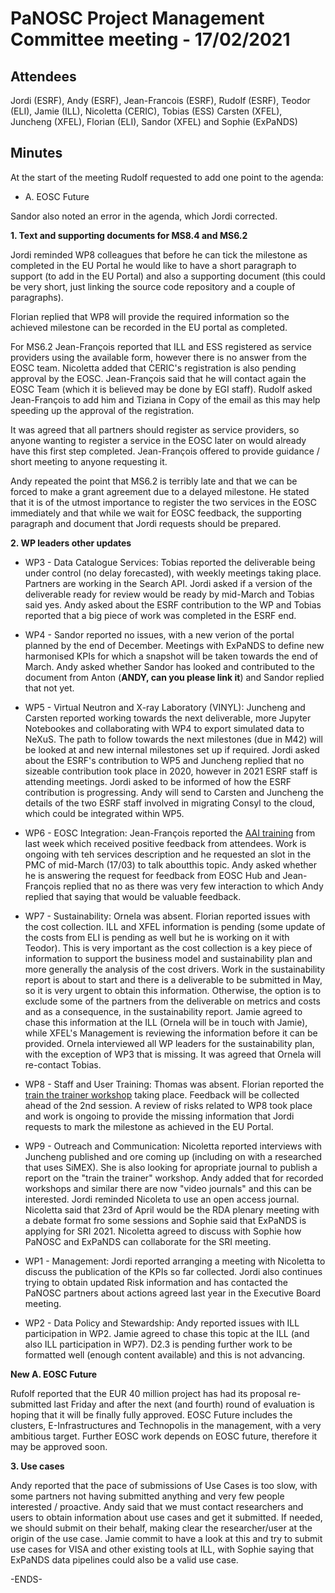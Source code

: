 PaNOSC Project Management Committee meeting - 17/02/2021 
========================================================


Attendees
-------
Jordi (ESRF), Andy (ESRF), Jean-Francois (ESRF), Rudolf (ESRF), Teodor (ELI), Jamie (ILL), Nicoletta (CERIC), Tobias (ESS) Carsten (XFEL), Juncheng (XFEL), Florian (ELI), Sandor (XFEL) and Sophie (ExPaNDS)


Minutes
-------	

At the start of the meeting Rudolf requested to add one point to the agenda: 

* A. EOSC Future

Sandor also noted an error in the agenda, which Jordi corrected.

**1. Text and supporting documents for  MS8.4 and MS6.2**

Jordi reminded WP8 colleagues that before he can tick the milestone as completed in the EU Portal he would like to have a short paragraph to support (to add in the EU Portal) and also a supporting document (this could be very short, just linking the source code repository and a couple of paragraphs). 

Florian replied that WP8 will provide the required information so the achieved milestone can be recorded in the EU portal as completed.

For MS6.2 Jean-François reported that ILL and ESS registered as service providers using the available form, however there is no answer from the EOSC team. Nicoletta added that CERIC's registration is also pending approval by the EOSC. Jean-François said that he will contact again the EOSC Team (which it is believed may be done by EGI staff). Rudolf asked Jean-François to add him and Tiziana in Copy of the email as this may help speeding up the approval of the registration.

It was agreed that all partners should register as service providers, so anyone wanting to register a service in the EOSC later on would already have this first step completed. Jean-François offered to provide guidance / short meeting to anyone requesting it.

Andy repeated the point that MS6.2 is terribly late and that we can be forced to make a grant agreement due to a delayed milestone. He stated that it is of the utmost importance to register the two services in the EOSC immediately and that while we wait for EOSC feedback, the supporting paragraph and document that Jordi requests should be prepared.


**2. WP leaders other updates**


* WP3 - Data Catalogue Services: Tobias reported the deliverable being under control (no delay forecasted), with weekly meetings taking place. Partners are working in the Search API. Jordi asked if a version of the deliverable ready for review would be ready by mid-March and Tobias said yes.
Andy asked about the ESRF contribution to the WP and Tobias reported that a big piece of work was completed in the ESRF end.

* WP4 - Sandor reported no issues, with a new verion of the portal planned by the end of December. Meetings with ExPaNDS to define new harmonised KPIs for which a snapshot will be taken towards the end of March. Andy asked whether Sandor has looked and contributed to the document from Anton (**ANDY, can you please link it**) and Sandor replied that not yet.

* WP5 - Virtual Neutron and X-ray Laboratory (VINYL): Juncheng and Carsten reported working towards the next deliverable, more Jupyter Notebookes and collaborating with WP4 to export simulated data to NeXuS. The path to follow towards the next milestones (due in M42) will be looked at and new internal milestones set up if required. Jordi asked about the ESRF's contribution to WP5 and Juncheng replied that no sizeable contribution took place in 2020, however in 2021 ESRF staff is attending meetings. Jordi asked to be informed of how the ESRF contribution is progressing. Andy will send to Carsten and Juncheng the details of the two ESRF staff involved in migrating Consyl to the cloud, which could be integrated within WP5.

* WP6 - EOSC Integration: Jean-François reported the [AAI training](https://www.panosc.eu/events/panosc-umbrellaid-technical-training/) from last week which received positive feedback from attendees. Work is ongoing with teh services description and he requested an slot in the PMC of mid-March (17/03) to talk aboutthis topic. Andy asked whether he is answering the request for feedback from EOSC Hub and Jean-François replied that no as there was very few interaction to which Andy replied that saying that would be  valuable feedback.

* WP7 - Sustainability: Ornela was absent. Florian reported issues with the cost collection. ILL and XFEL information is pending (some update of the costs from ELI is pending as well but he is working on it with Teodor). This is very important as the cost collection is a key piece of information to support the business model and sustainability plan and more generally the analysis of the cost drivers. Work in the sustainability report is about to start and there is a deliverable to be submitted in May, so it is very urgent to obtain this information. Otherwise, the option is to exclude some of the partners from the deliverable on metrics and costs and as a consequence, in the sustainability report. Jamie agreed to chase this information at the ILL (Ornela will be in touch with Jamie), while XFEL's Management is reviewing the information before it can be provided. Ornela interviewed all WP leaders for the sustainability plan, with the exception of WP3 that is missing. It was agreed that Ornela will re-contact Tobias.

* WP8 - Staff and User Training: Thomas was absent. Florian reported the [train the trainer workshop](https://www.panosc.eu/events/panosc-expands-internal-workshop-train-the-trainers-1/) taking place. Feedback will be collected ahead of the 2nd session. A review of risks related to WP8 took place and work is ongoing to provide the missing information that Jordi requests to mark the milestone as achieved in the EU Portal. 

* WP9 - Outreach and Communication: Nicoletta reported interviews with Juncheng published and ore coming up (including on with a researched that uses SiMEX). She is also looking for apropriate journal to publish a report on the "train the trainer" workshop. Andy added that for recorded workshops and similar there are now "video journals" and this can be interested. Jordi reminded Nicoleta to use an open access journal. Nicoletta said that 23rd of April would be the RDA plenary meeting with a debate format fro some sessions and Sophie said that ExPaNDS is applying for SRI 2021. Nicoletta agreed to discuss with Sophie how PaNOSC and ExPaNDS can collaborate for the SRI meeting.

* WP1 - Management: Jordi reported arranging a meeting with Nicoletta to discuss the publication of the KPIs so far collected. Jordi also continues trying to obtain updated Risk information and has contacted the PaNOSC partners about actions agreed last year in the Executive Board meeting. 

* WP2 - Data Policy and Stewardship: Andy reported issues with ILL participation in WP2. Jamie agreed to chase this topic at the ILL (and also ILL participation in WP7). D2.3 is pending further work to be formatted well (enough content available) and this is not advancing.


**New A. EOSC Future**

Rufolf reported that the EUR 40 million project has had its proposal re-submitted last Friday and after the next (and fourth) round of evaluation is hoping that it will be finally fully approved. EOSC Future includes the clusters, E-Infrastructures and Technopolis in the management, with a very ambitious target. Further EOSC work depends on EOSC future, therefore it may be approved soon.

**3. Use cases**

Andy reported that the pace of submissions of Use Cases is too slow, with some partners not having submitted anything and very few people interested / proactive. Andy said that we must contact researchers and users to obtain information about use cases and get it submitted. If needed, we should submit on their behalf, making clear the researcher/user at the origin of the use case. Jamie commit to have a look at this and try to submit use cases for VISA and other existing tools at ILL, with Sophie saying that ExPaNDS data pipelines could also be a valid use case.

-ENDS-
